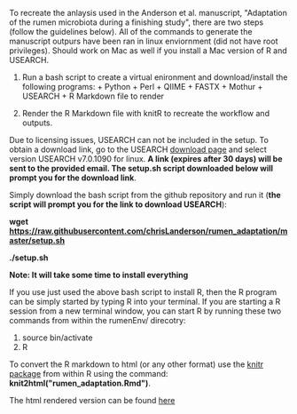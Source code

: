 To recreate the anlaysis used in the Anderson et al. manuscript, "Adaptation of the rumen microbiota during a finishing study",
 there are two steps (follow the guidelines below). All of the commands to generate the manuscript outpurs have been ran in linux enviornment (did not have root privileges).  Should work on Mac as well if you install a Mac version of R and USEARCH.

  1. Run a bash script to create a virtual enironment and download/install the following programs:
    + Python
    + Perl
    + QIIME
    + FASTX
    + Mothur
    + USEARCH
    + R Markdown file to render
    
  2. Render the R Markdown file with knitR to recreate the workflow and outputs.

Due to licensing issues, USEARCH can not be included in the setup. To obtain a download link, go to the USEARCH [download page](http://www.drive5.com/usearch/download.html) and select version USEARCH v7.0.1090 for linux. **A link (expires after 30 days) will be sent to the provided email. The setup.sh script downloaded below will prompt you for the download link**.

Simply download the bash script from the github repository and run it (**the script will prompt you for the link to download USEARCH**):


**wget https://raw.githubusercontent.com/chrisLanderson/rumen_adaptation/master/setup.sh**

**./setup.sh**


**Note: It will take some time to install everything**


If you use just used the above bash script to install R, then the R program can be simply started by typing R into your terminal. If you are starting a R session from a new terminal window, you can start R by running these two commands from within the rumenEnv/ direcotry:

  1. source bin/activate
  2. R

To convert the R markdown to html (or any other format) use the [knitr package](http://yihui.name/knitr/) from within R using the command: **knit2html("rumen_adaptation.Rmd")**.


The html rendered version can be found [here]()